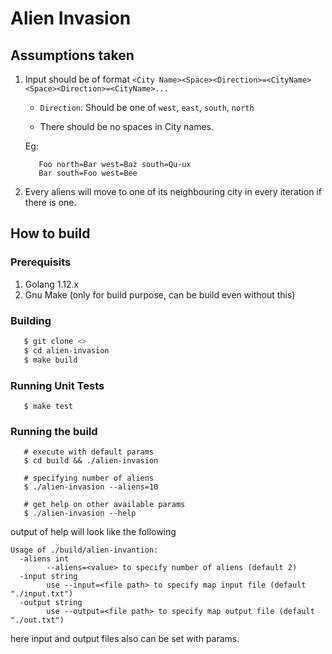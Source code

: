# Alien Invasion

## Assumptions taken

1. Input should be of format
   `<City Name><Space><Direction>=<CityName><Space><Direction>=<CityName>...`
   - `Direction`: Should be one of   `west`, `east`, `south`, `north`

   - There should be no spaces in City names.

   Eg:
   ```
      Foo north=Bar west=Baz south=Qu-ux
      Bar south=Foo west=Bee

   ```
2. Every aliens will move to one of its neighbouring city in every iteration if there is one.


## How to build

### Prerequisits
   1. Golang 1.12.x
   2. Gnu Make (only for build purpose, can be build even without this)

### Building
   ```sh
      $ git clone <>
      $ cd alien-invasion
      $ make build
   ```
### Running Unit Tests

   ```
      $ make test
   ```
### Running the build

   ```
      # execute with default params
      $ cd build && ./alien-invasion

      # specifying number of aliens
      $ ./alien-invasion --aliens=10

      # get help on other available params
      $ ./alien-invasion --help

   ```

output of help will look like the following

```
Usage of ./build/alien-invantion:
  -aliens int
        --aliens=<value> to specify number of aliens (default 2)
  -input string
        use --input=<file path> to specify map input file (default "./input.txt")
  -output string
        use --output=<file path> to specify map output file (default "./out.txt")
```

here input and output files also can be set with params.


